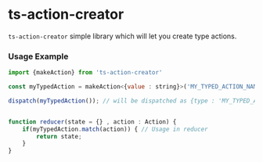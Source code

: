# ts-action-creator


`ts-action-creator` simple library which will let you create type actions.

### Usage Example

```javascript
import {makeAction} from 'ts-action-creator'

const myTypedAction = makeAction<{value : string}>('MY_TYPED_ACTION_NAME'); // creating action

dispatch(myTypedAction()); // will be dispatched as {type : 'MY_TYPED_ACTION_NAME' , payload : {value : 'value'}}


function reducer(state = {} , action : Action) {
    if(myTypedAction.match(action)) { // Usage in reducer
        return state;
    }
}

```